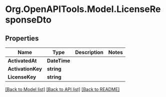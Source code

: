 # Org.OpenAPITools.Model.LicenseResponseDto

## Properties

Name | Type | Description | Notes
------------ | ------------- | ------------- | -------------
**ActivatedAt** | **DateTime** |  | 
**ActivationKey** | **string** |  | 
**LicenseKey** | **string** |  | 

[[Back to Model list]](../../README.md#documentation-for-models) [[Back to API list]](../../README.md#documentation-for-api-endpoints) [[Back to README]](../../README.md)

